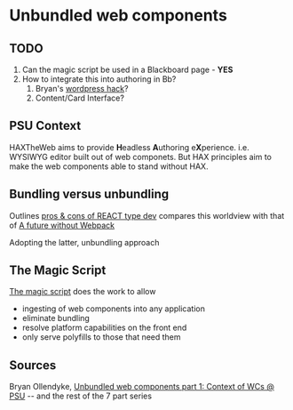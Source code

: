 # Unbundled web components

## TODO

1. Can the magic script be used in a Blackboard page - **YES**
2. How to integrate this into authoring in Bb?
   1. Bryan's [wordpress hack](https://t.co/LJAGiHU1AZ?amp=1)?
   2. Content/Card Interface?

## PSU Context

HAXTheWeb aims to provide **H**eadless **A**uthoring e**X**perience. i.e. WYSIWYG editor built out of web componets. But HAX principles aim to make the web components able to stand without HAX.

## Bundling versus unbundling

Outlines [pros & cons of REACT type dev](https://dev.to/btopro/unbundled-web-components-part-2-bundling-vs-unbundled-movements-597i) compares this worldview with that of [A future without Webpack](https://www.pika.dev/blog/pika-web-a-future-without-webpack)

Adopting the latter, unbundling approach

## The Magic Script

[The magic script](https://github.com/elmsln/unbundled-webcomponents) does the work to allow

- ingesting of web components into any application
- eliminate bundling
- resolve platform capabilities on the front end
- only serve polyfills to those that need them



## Sources

Bryan Ollendyke, [Unbundled web components part 1: Context of WCs @ PSU](https://dev.to/btopro/part-1-how-penn-state-unbundles-web-components-for-cdn-deployments-20di) -- and the rest of the 7 part series